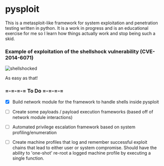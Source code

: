 # pysploit

This is a metasploit-like framework for system exploitation and penetration 
testing written in python. It is a work in progress and is an educational 
exercise for me so I learn how things actually work and stop being such a skid.

### Example of exploitation of the shellshock vulnerability (CVE-2014-6071)

![shellshocked](https://github.com/spencerdodd/pysploit/blob/master/imgs/example-catch.png "catch img")

As easy as that!

### =-=-=-= To Do =-=-=-=

- [x] Build network module for the framework to handle shells inside pysploit

- [ ] Create some payloads / payload execution frameworks (based off of network module interactions)

- [ ] Automated privilege escalation framework based on system profiling/enumeration

- [ ] Create machine profiles that log and remember successful exploit chains that lead to either user or system
compromise. Should have the ability to 'one-shot' re-root a logged machine profile by executing a single function.